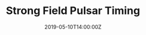 ---
# Documentation: https://sourcethemes.com/academic/docs/managing-content/

title: "Strong Field Pulsar Timing"
event: 
event_url:
location: UCL
address:
  street: 
  city: 
  region: 
  postcode: 
  country: 
summary: Conference talk at **SPINS-UK** 
abstract:

# Talk start and end times.
#   End time can optionally be hidden by prefixing the line with `#`.
date: 2019-05-10T14:00:00Z
#date_end: 2015-11-17T11:40:01+05:30
all_day: false

# Schedule page publish date (NOT talk date).
publishDate: 

authors: []
tags: []

# Is this a featured talk? (true/false)
featured: false

# Featured image
# To use, add an image named `featured.jpg/png` to your page's folder. 
# Focal points: Smart, Center, TopLeft, Top, TopRight, Left, Right, BottomLeft, Bottom, BottomRight.
image:
  caption: ""
  focal_point: ""
  preview_only: false

# Custom links (optional).
#   Uncomment and edit lines below to show custom links.
# links:
# - name: Follow
#   url: https://twitter.com
#   icon_pack: fab
#   icon: twitter

# Optional filename of your slides within your talk's folder or a URL.
url_slides:

url_code:
url_pdf:
url_video:

# Markdown Slides (optional).
#   Associate this talk with Markdown slides.
#   Simply enter your slide deck's filename without extension.
#   E.g. `slides = "example-slides"` references `content/slides/example-slides.md`.
#   Otherwise, set `slides = ""`.
slides: ""

# Projects (optional).
#   Associate this post with one or more of your projects.
#   Simply enter your project's folder or file name without extension.
#   E.g. `projects = ["internal-project"]` references `content/project/deep-learning/index.md`.
#   Otherwise, set `projects = []`.
projects: []
---